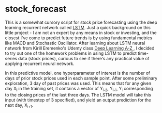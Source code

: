 # stock_forecast

<p> This is a somewhat cursory script for stock price forecasting using the deep learning recurrent network called <a href='http://colah.github.io/posts/2015-08-Understanding-LSTMs/'>LSTM</a>. Just a quick background on this little project - I am not an expert by any means in stock or investing, and the closest I've come to predict future trends is by using fundamental metrics like MACD and Stochastic Oscillator. After learning about LSTM neural network from Kirill Eremenko's Udemy class <a href="https://www.udemy.com/deeplearning/learn/v4/overview"<i> Deep Learning A-Z </i></a>, I decided to try out one of the homework problems in using LSTM to predict time-series data (stock prices), curious to see if there's any practical value of applying recurrent neural network.

<p> In this predictive model, one hyperparameter of interest is the number of days of prior stock prices used in each sample point. After some preliminary exploration, 3 day of past prices was used. This means that for any given day X<sub>i</sub> in the training set, it contains a vector of Y<sub>i-2</sub>, Y<sub>i-1</sub>, Y<sub>i</sub> corresponding to the closing prices of the last three days. The LSTM model will take this input (with timestep of 3 specified), and yield an output prediction for the next day, X<sub>i+1</sub>.</p>
